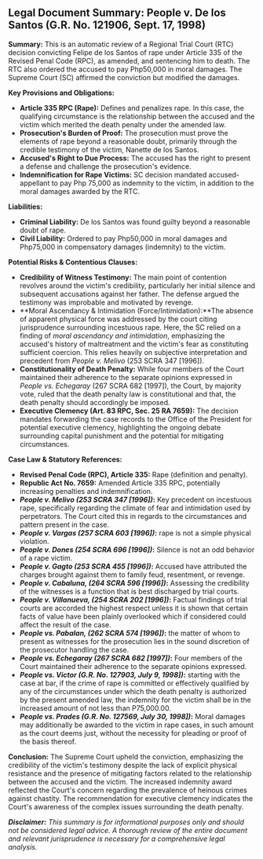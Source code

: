 ## Legal Document Summary: People v. De los Santos (G.R. No. 121906, Sept. 17, 1998)

**Summary:** This is an automatic review of a Regional Trial Court (RTC) decision convicting Felipe de los Santos of rape under Article 335 of the Revised Penal Code (RPC), as amended, and sentencing him to death. The RTC also ordered the accused to pay Php50,000 in moral damages. The Supreme Court (SC) affirmed the conviction but modified the damages.

**Key Provisions and Obligations:**

*   **Article 335 RPC (Rape):** Defines and penalizes rape. In this case, the qualifying circumstance is the relationship between the accused and the victim which merited the death penalty under the amended law.
*   **Prosecution's Burden of Proof:** The prosecution must prove the elements of rape beyond a reasonable doubt, primarily through the credible testimony of the victim, Nanette de los Santos.
*   **Accused's Right to Due Process:** The accused has the right to present a defense and challenge the prosecution's evidence.
*   **Indemnification for Rape Victims:** SC decision mandated accused-appellant to pay Php 75,000 as indemnity to the victim, in addition to the moral damages awarded by the RTC.

**Liabilities:**

*   **Criminal Liability:** De los Santos was found guilty beyond a reasonable doubt of rape.
*   **Civil Liability:**  Ordered to pay Php50,000 in moral damages and Php75,000 in compensatory damages (indemnity) to the victim.

**Potential Risks & Contentious Clauses:**

*   **Credibility of Witness Testimony:**  The main point of contention revolves around the victim's credibility, particularly her initial silence and subsequent accusations against her father.  The defense argued the testimony was improbable and motivated by revenge.
*   **Moral Ascendancy & Intimidation (Force/Intimidation):**The absence of apparent physical force was addressed by the court citing jurisprudence surrounding incestuous rape. Here, the SC relied on a finding of *moral ascendancy and intimidation*, emphasizing the accused's history of maltreatment and the victim's fear as constituting sufficient coercion. This relies heavily on subjective interpretation and precedent from *People v. Melivo* (253 SCRA 347 [1996]).
*   **Constitutionality of Death Penalty:** While four members of the Court maintained their adherence to the separate opinions expressed in *People vs. Echegaray* (267 SCRA 682 [1997]), the Court, by majority vote, ruled that the death penalty law is constitutional and that, the death penalty should accordingly be imposed.
*   **Executive Clemency (Art. 83 RPC, Sec. 25 RA 7659):** The decision mandates forwarding the case records to the Office of the President for potential executive clemency, highlighting the ongoing debate surrounding capital punishment and the potential for mitigating circumstances.

**Case Law & Statutory References:**

*   **Revised Penal Code (RPC), Article 335:** Rape (definition and penalty).
*   **Republic Act No. 7659:** Amended Article 335 RPC, potentially increasing penalties and indemnification.
*   ***People v. Melivo (253 SCRA 347 [1996])*:**  Key precedent on incestuous rape, specifically regarding the climate of fear and intimidation used by perpetrators. The Court cited this in regards to the circumstances and pattern present in the case.
*   ***People v. Vargas (257 SCRA 603 [1996])*:** rape is not a simple physical violation.
*   ***People v. Dones (254 SCRA 696 [1996])*:**  Silence is not an odd behavior of a rape victim.
*   ***People v. Gagto (253 SCRA 455 [1996])*:** Accused have attributed the charges brought against them to family feud, resentment, or revenge.
*   ***People v. Cabaluna, (264 SCRA 596 [1996])*:** Assessing the credibility of the witnesses is a function that is best discharged by trial courts.
*   ***People v. Villanueva, (254 SCRA 202 [1996])*:** Factual findings of trial courts are accorded the highest respect unless it is shown that certain facts of value have been plainly overlooked which if considered could affect the result of the case.
*   ***People vs. Pabalan, (262 SCRA 574 [1996])*:**  the matter of whom to present as witnesses for the prosecution lies in the sound discretion of the prosecutor handling the case.
*   ***People vs. Echegaray (267 SCRA 682 [1997])*:** Four members of the Court maintained their adherence to the separate opinions expressed.
*   ***People vs. Victor (G.R. No. 127903, July 9, 1998])*:** starting with the case at bar, if the crime of rape is committed or effectively qualified by any of the circumstances under which the death penalty is authorized by the present amended law, the indemnity for the victim shall be in the increased amount of not less than P75,000.00.
*   ***People vs. Prades (G.R. No. 127569, July 30, 1998])*:** Moral damages may additionally be awarded to the victim in rape cases, in such amount as the court deems just, without the necessity for pleading or proof of the basis thereof.

**Conclusion:** The Supreme Court upheld the conviction, emphasizing the credibility of the victim's testimony despite the lack of explicit physical resistance and the presence of mitigating factors related to the relationship between the accused and the victim. The increased indemnity award reflected the Court's concern regarding the prevalence of heinous crimes against chastity. The recommendation for executive clemency indicates the Court's awareness of the complex issues surrounding the death penalty.

***Disclaimer:** This summary is for informational purposes only and should not be considered legal advice. A thorough review of the entire document and relevant jurisprudence is necessary for a comprehensive legal analysis.*
